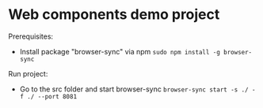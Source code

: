 Web components demo project
========

Prerequisites:
 - Install package "browser-sync" via npm
 `sudo npm install -g browser-sync`
 
Run project:
 - Go to the src folder and start browser-sync
 `browser-sync start -s ./ -f ./ --port 8081`
